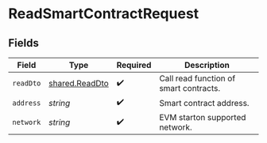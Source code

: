 # ReadSmartContractRequest


## Fields

| Field                                            | Type                                             | Required                                         | Description                                      |
| ------------------------------------------------ | ------------------------------------------------ | ------------------------------------------------ | ------------------------------------------------ |
| `readDto`                                        | [shared.ReadDto](../../models/shared/readdto.md) | :heavy_check_mark:                               | Call read function of smart contracts.           |
| `address`                                        | *string*                                         | :heavy_check_mark:                               | Smart contract address.                          |
| `network`                                        | *string*                                         | :heavy_check_mark:                               | EVM starton supported network.                   |